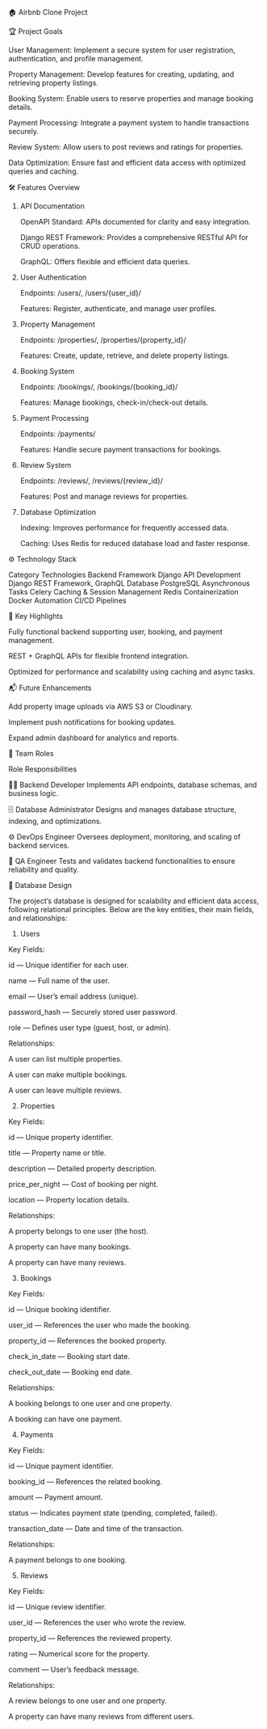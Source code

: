 
🏠 Airbnb Clone Project  

🏆 Project Goals

User Management: Implement a secure system for user registration, authentication, and profile management.

Property Management: Develop features for creating, updating, and retrieving property listings.

Booking System: Enable users to reserve properties and manage booking details.

Payment Processing: Integrate a payment system to handle transactions securely.

Review System: Allow users to post reviews and ratings for properties.

Data Optimization: Ensure fast and efficient data access with optimized queries and caching.

🛠️ Features Overview
  1. API Documentation
  
      OpenAPI Standard: APIs documented for clarity and easy integration.
      
      Django REST Framework: Provides a comprehensive RESTful API for CRUD operations.
      
      GraphQL: Offers flexible and efficient data queries.
  
  2. User Authentication
      
      Endpoints: /users/, /users/{user_id}/
      
      Features: Register, authenticate, and manage user profiles.
  
  3. Property Management
  
      Endpoints: /properties/, /properties/{property_id}/
      
      Features: Create, update, retrieve, and delete property listings.
      
  4. Booking System
  
      Endpoints: /bookings/, /bookings/{booking_id}/
      
      Features: Manage bookings, check-in/check-out details.
  
  5. Payment Processing
  
      Endpoints: /payments/
      
      Features: Handle secure payment transactions for bookings.
    
  6. Review System
  
      Endpoints: /reviews/, /reviews/{review_id}/
      
      Features: Post and manage reviews for properties.
  
  7. Database Optimization
  
      Indexing: Improves performance for frequently accessed data.
      
      Caching: Uses Redis for reduced database load and faster response.

⚙️ Technology Stack

  Category	Technologies
  Backend Framework	Django
  API Development	Django REST Framework, GraphQL
  Database	PostgreSQL
  Asynchronous Tasks	Celery
  Caching & Session Management	Redis
  Containerization	Docker
  Automation	CI/CD Pipelines

🚀 Key Highlights

  Fully functional backend supporting user, booking, and payment management.
  
  REST + GraphQL APIs for flexible frontend integration.
  
  Optimized for performance and scalability using caching and async tasks.

📬 Future Enhancements

  Add property image uploads via AWS S3 or Cloudinary.
  
  Implement push notifications for booking updates.
  
  Expand admin dashboard for analytics and reports.

👥 Team Roles

Role	Responsibilities

  👨‍💻 Backend Developer	Implements API endpoints, database schemas, and business logic.
  
  🗄️ Database Administrator	Designs and manages database structure, indexing, and optimizations.
  
  ⚙️ DevOps Engineer	Oversees deployment, monitoring, and scaling of backend services.
  
  🧪 QA Engineer	Tests and validates backend functionalities to ensure reliability and quality.


🧩 Database Design

The project’s database is designed for scalability and efficient data access, following relational principles. Below are the key entities, their main fields, and relationships:

1. Users

Key Fields:

  id — Unique identifier for each user.
  
  name — Full name of the user.
  
  email — User’s email address (unique).
  
  password_hash — Securely stored user password.
  
  role — Defines user type (guest, host, or admin).

Relationships:

  A user can list multiple properties.
  
  A user can make multiple bookings.
  
  A user can leave multiple reviews.

2. Properties

Key Fields:

  id — Unique property identifier.
  
  title — Property name or title.
  
  description — Detailed property description.
  
  price_per_night — Cost of booking per night.
  
  location — Property location details.

Relationships:

  A property belongs to one user (the host).
  
  A property can have many bookings.
  
  A property can have many reviews.

3. Bookings

Key Fields:

  id — Unique booking identifier.
  
  user_id — References the user who made the booking.
  
  property_id — References the booked property.
  
  check_in_date — Booking start date.
  
  check_out_date — Booking end date.

Relationships:

  A booking belongs to one user and one property.
  
  A booking can have one payment.

4. Payments

Key Fields:

  id — Unique payment identifier.
  
  booking_id — References the related booking.
  
  amount — Payment amount.
  
  status — Indicates payment state (pending, completed, failed).
  
  transaction_date — Date and time of the transaction.

Relationships:

  A payment belongs to one booking.

5. Reviews

Key Fields:

  id — Unique review identifier.
  
  user_id — References the user who wrote the review.
  
  property_id — References the reviewed property.
  
  rating — Numerical score for the property.
  
  comment — User’s feedback message.

Relationships:

  A review belongs to one user and one property.
  
  A property can have many reviews from different users.

